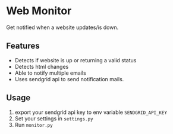 # Web Monitor

Get notified when a website updates/is down.

## Features
* Detects if website is up or returning a valid status
* Detects html changes
* Able to notify multiple emails
* Uses sendgrid api to send notification mails.

## Usage
1. export your sendgrid api key to env variable `SENDGRID_API_KEY`
2. Set your settings in `settings.py`
3. Run `monitor.py`

